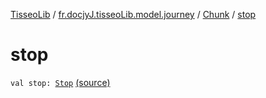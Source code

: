 [TisseoLib](../../index.md) / [fr.docjyJ.tisseoLib.model.journey](../index.md) / [Chunk](index.md) / [stop](./stop.md)

# stop

`val stop: `[`Stop`](../-stop/index.md) [(source)](https://github.com/docjyJ/TisseoLib/tree/master/src/main/kotlin/fr/docjyJ/tisseoLib/model/journey/Chunk.kt#L10)
